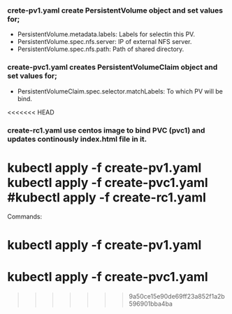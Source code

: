 ### crete-pv1.yaml create PersistentVolume object and set values for;

- PersistentVolume.metadata.labels: Labels for selectin this PV.
- PersistentVolume.spec.nfs.server: IP of external NFS server.
- PersistentVolume.spec.nfs.path: Path of shared directory.

### create-pvc1.yaml creates PersistentVolumeClaim object and set values for; 

- PersistentVolumeClaim.spec.selector.matchLabels: To which PV will be bind.

<<<<<<< HEAD
### create-rc1.yaml use centos image to bind PVC (pvc1) and updates continously index.html file in it.

kubectl apply -f create-pv1.yaml
kubectl apply -f create-pvc1.yaml
#kubectl apply -f create-rc1.yaml
=======
Commands:
  # kubectl apply -f create-pv1.yaml
  # kubectl apply -f create-pvc1.yaml
>>>>>>> 9a50ce15e90de69ff23a852f1a2b596901bba4ba
